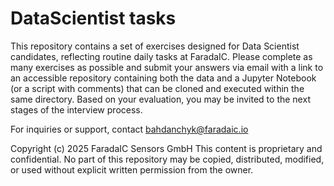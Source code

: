 # DataScientist tasks
This repository contains a set of exercises designed for Data Scientist candidates, reflecting routine daily tasks at FaradaIC.
Please complete as many exercises as possible and submit your answers via email with a link to an accessible repository containing both the data and a Jupyter Notebook (or a script with comments) that can be cloned and executed within the same directory.
Based on your evaluation, you may be invited to the next stages of the interview process.

For inquiries or support, contact bahdanchyk@faradaic.io

Copyright (c) 2025 FaradaIC Sensors GmbH
This content is proprietary and confidential. No part of this repository may be copied, distributed, modified, or used without explicit written permission from the owner.
